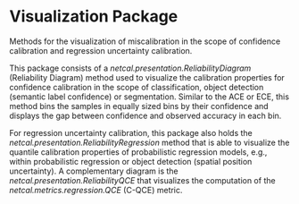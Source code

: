 # Visualization Package

Methods for the visualization of miscalibration in the scope of confidence calibration and regression uncertainty
calibration.

This package consists of a *netcal.presentation.ReliabilityDiagram* (Reliability Diagram) method used to
visualize the calibration properties for confidence
calibration in the scope of classification, object detection (semantic label confidence) or segmentation.
Similar to the ACE or ECE, this method bins the samples in equally sized bins by their confidence and
displays the gap between confidence and observed accuracy in each bin.

For regression uncertainty calibration, this package also holds the *netcal.presentation.ReliabilityRegression*
method that is able to visualize the quantile calibration properties of probabilistic regression models, e.g., within
probabilistic regression or object detection (spatial position uncertainty).
A complementary diagram is the *netcal.presentation.ReliabilityQCE* that visualizes the computation of the *netcal.metrics.regression.QCE* (C-QCE) metric.